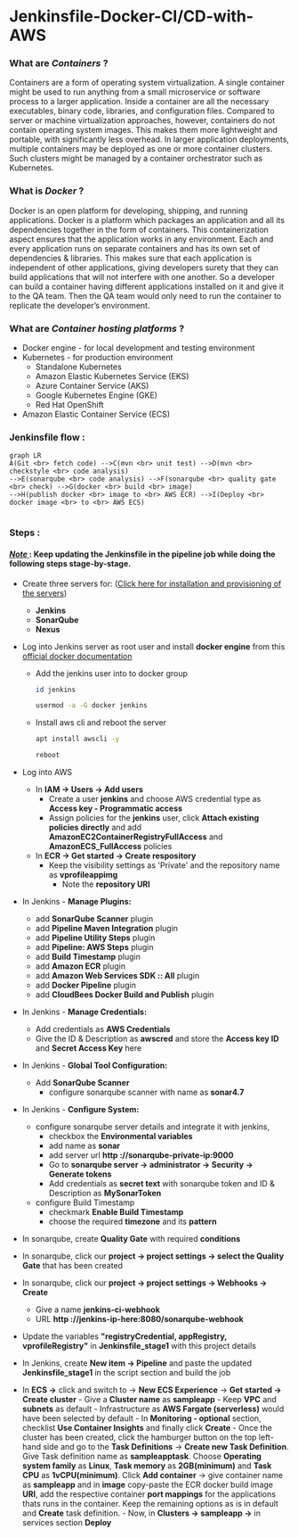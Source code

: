 # Jenkinsfile-Docker-CI/CD-with-AWS
### What are ***Containers*** ?
Containers are a form of operating system virtualization. A single container might be used to run anything from a small microservice or software process to a larger application. Inside a container are all the necessary executables, binary code, libraries, and configuration files. Compared to server or machine virtualization approaches, however, containers do not contain operating system images. This makes them more lightweight and portable, with significantly less overhead. In larger application deployments, multiple containers may be deployed as one or more container clusters. Such clusters might be managed by a container orchestrator such as Kubernetes.

### What is ***Docker*** ?
Docker is an open platform for developing, shipping, and running applications. Docker is a platform which packages an application and all its dependencies together in the form of containers. This containerization aspect ensures that the application works in any environment. Each and every application runs on separate containers and has its own set of dependencies & libraries. This makes sure that each application is independent of other applications, giving developers surety that they can build applications that will not interfere with one another. So a developer can build a container having different applications installed on it and give it to the QA team. Then the QA team would only need to run the container to replicate the developer’s environment.

### What are ***Container hosting platforms*** ?
- Docker engine - for local development and testing environment 
- Kubernetes - for production environment
	- Standalone Kubernetes
	- Amazon Elastic Kubernetes Service (EKS)
	- Azure Container Service (AKS)
	- Google Kubernetes Engine (GKE)
	- Red Hat OpenShift
- Amazon Elastic Container Service (ECS) 

### Jenkinsfile flow :
```mermaid
graph LR
A(Git <br> fetch code) -->C(mvn <br> unit test) -->D(mvn <br> checkstyle <br> code analysis)
-->E(sonarqube <br> code analysis) -->F(sonarqube <br> quality gate <br> check) -->G(docker <br> build <br> image)
-->H(publish docker <br> image to <br> AWS ECR) -->I(Deploy <br> docker image <br> to <br> AWS ECS)
   
```
### Steps :
#### <ins> *Note* </ins>  : Keep updating the Jenkinsfile in the pipeline job while doing the following steps stage-by-stage.
- Create three servers for: ([Click here for installation and provisioning of the servers](https://github.com/yogeshgunasekaran/Automated-Provisioning-Project-2))
    - **Jenkins**
    - **SonarQube**
    - **Nexus**
- Log into Jenkins server as root user and install **docker engine** from this [official docker documentation](https://docs.docker.com/engine/install/#server)
   - Add the jenkins user into to docker group 
       ```sh 
       id jenkins 
       ```
       ```sh 
       usermod -a -G docker jenkins 
       ```
   - Install aws cli and reboot the server
       ```sh 
       apt install awscli -y 
       ```
       ```sh 
       reboot 
       ```
- Log into AWS <br>
    - In **IAM &rarr; Users &rarr; Add users** 
   		- Create a user **jenkins** and choose AWS credential type as **Access key - Programmatic access**  
        - Assign policies for the **jenkins** user, click **Attach existing policies directly** and add **AmazonEC2ContainerRegistryFullAccess** and **AmazonECS_FullAccess** policies
	 - In **ECR &rarr; Get started &rarr; Create respository** 
  	  	- Keep the visibility settings as 'Private' and the repository name as **vprofileappimg**
			- Note the **repository URI** 
   
- In Jenkins - **Manage Plugins:**
  - add **SonarQube Scanner** plugin
  - add **Pipeline Maven Integration** plugin
  - add **Pipeline Utility Steps** plugin
  - add **Pipeline: AWS Steps** plugin
  - add **Build Timestamp** plugin
  - add **Amazon ECR** plugin
  - add **Amazon Web Services SDK :: All** plugin
  - add **Docker Pipeline** plugin
  - add **CloudBees Docker Build and Publish** plugin
  
- In Jenkins - **Manage Credentials:**
  - Add credentials as **AWS Credentials**
  - Give the ID & Description as **awscred** and store the **Access key ID** and **Secret Access Key** here 
- In Jenkins - **Global Tool Configuration:**
  - Add **SonarQube Scanner**
    - configure sonarqube scanner with name as **sonar4.7**
    
- In Jenkins - **Configure System:** <br>
  - configure sonarqube server details and integrate it with jenkins,
    - checkbox the **Environmental variables**
    - add name as **sonar**
    - add server url **http ://sonarqube-private-ip:9000**
    - Go to **sonarqube server &rarr; administrator &rarr; Security &rarr; Generate tokens** 
    - Add credentials as **secret text** with sonarqube token and ID & Description as **MySonarToken**
  - configure Build Timestamp
    - checkmark **Enable Build Timestamp**
    - choose the required **timezone** and its **pattern** 
    
- In sonarqube, create **Quality Gate** with required **conditions**  
- In sonarqube, click our **project &rarr; project settings &rarr; select the Quality Gate** that has been created
- In sonarqube, click our **project &rarr; project settings &rarr; Webhooks &rarr; Create**
    - Give a name **jenkins-ci-webhook**
    - URL **http ://jenkins-ip-here:8080/sonarqube-webhook**
- Update the variables **"registryCredential, appRegistry, vprofileRegistry"** in **Jenkinsfile_stage1** with this project details 
- In Jenkins, create **New item → Pipeline** and paste the updated **Jenkinsfile_stage1** in the script section and build the job

- In **ECS &rarr;** click and switch to &rarr; **New ECS Experience** &rarr; **Get started &rarr; Create cluster**
    	- Give a **Cluster name** as **sampleapp**
		- Keep **VPC** and **subnets** as default
		- Infrastructure as **AWS Fargate (serverless)** would have been selected by default
		- In **Monitoring - optional** section, checklist **Use Container Insights** and finally click **Create**
		- Once the cluster has been created, click the hamburger button on the top left-hand side and go to the **Task Definitions** &rarr; **Create new Task Definition**. Give Task definition name as **sampleapptask**. Choose **Operating system family** as **Linux**, **Task memory** as **2GB(minimum)** and **Task CPU** as **1vCPU(minimum)**. Click **Add container** &rarr; give container name as **sampleapp** and in **image** copy-paste the ECR docker build image **URI**, add the respective container **port mappings** for the applications thats runs in the container. Keep the remaining options as is in default and **Create** task definition.
		- Now, in **Clusters &rarr; sampleapp &rarr;** in services section **Deploy**
 

